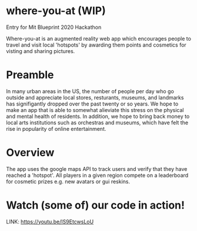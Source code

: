# where-you-at (WIP)
Entry for Mit Blueprint 2020 Hackathon

Where-you-at is an augmented reality web app which encourages people to travel and visit local 'hotspots' by awarding them points and cosmetics for visting and sharing pictures.

# Preamble

In many urban areas in the US, the number of people per day who go outside and appreciate local stores, resturants, museums, and landmarks has signifigantly dropped over the past twenty or so years. We hope to make an app that is able to somewhat alieviate this stress on the physical and mental health of residents. In addition, we hope to bring back money to local arts institutions such as orchestras and museums, which have felt the rise in popularity of online entertainment.

# Overview

The app uses the google maps API to track users and verify that they have reached a 'hotspot'. All players in a given region compete on a leaderboard for cosmetic prizes e.g. new avatars or gui reskins.

# Watch (some of) our code in action!
LINK: https://youtu.be/IS9EtcwsLoU
